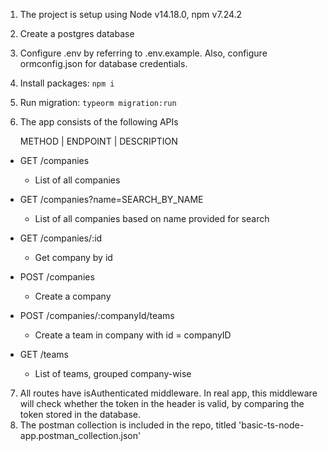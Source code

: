 1. The project is setup using Node v14.18.0, npm v7.24.2
2. Create a postgres database
3. Configure .env by referring to .env.example. Also, configure ormconfig.json for database credentials.
4. Install packages:
`npm i`
5. Run migration:
`typeorm migration:run`
6. The app consists of the following APIs

    METHOD | ENDPOINT | DESCRIPTION

- GET /companies
  - List of all companies

- GET /companies?name=SEARCH_BY_NAME
  - List of all companies based on name provided for search

- GET /companies/:id
  - Get company by id

- POST /companies
  - Create a company

- POST /companies/:companyId/teams
  - Create a team in company with id = companyID

- GET /teams
  - List of teams, grouped company-wise

7. All routes have isAuthenticated middleware. In real app, this middleware will check whether the token in the header is valid,
by comparing the token stored in the database.
8. The postman collection is included in the repo, titled 'basic-ts-node-app.postman_collection.json'